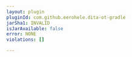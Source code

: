 ```yaml
---
layout: plugin
pluginId: com.github.eerohele.dita-ot-gradle
jarSha1: INVALID
isJarAvailable: false
error: NONE
violations: []

---
```

